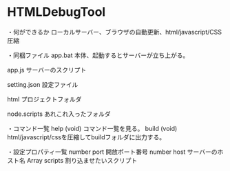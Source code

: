 HTMLDebugTool
=============

・何ができるか
ローカルサーバー、ブラウザの自動更新、html/javascript/CSS圧縮


・同梱ファイル
app.bat
本体、起動するとサーバーが立ち上がる。

app.js
サーバーのスクリプト

setting.json
設定ファイル

html
プロジェクトフォルダ

node.scripts
あれこれ入ったフォルダ


・コマンド一覧
help  	(void)			コマンド一覧を見る。
build		(void)			html/javascript/cssを圧縮してbuildフォルダに出力する。


・設定プロパティ一覧
number 		port			開放ポート番号
number		host			サーバーのホスト名
<string>Array 	scripts			割り込ませたいスクリプト
